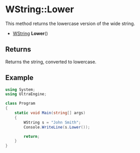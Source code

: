 # WString::Lower
This method returns the lowercase version of the wide string.

- [WString](WString.md) **Lower**()

## Returns
Returns the string, converted to lowercase.

## Example

```csharp
using System;
using UltraEngine;

class Program
{
    static void Main(string[] args)
    {
        WString s = "John Smith";
        Console.WriteLine(s.Lower());

        return;
    }
}
```